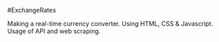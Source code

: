 #ExchangeRates

Making a real-time currency converter.
Using HTML, CSS & Javascript.
Usage of API and web scraping.
